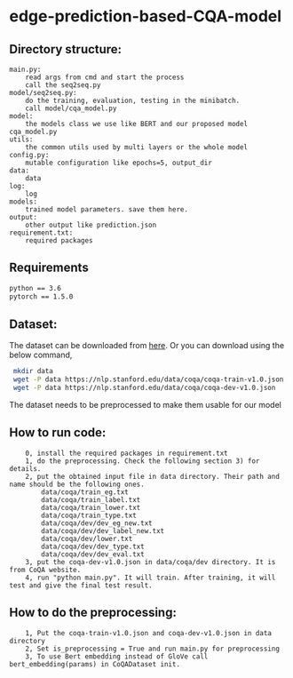 # edge-prediction-based-CQA-model

## Directory structure:

    main.py: 
        read args from cmd and start the process 
        call the seq2seq.py
    model/seq2seq.py:
        do the training, evaluation, testing in the minibatch.
        call model/cqa_model.py
    model: 
        the models class we use like BERT and our proposed model cqa_model.py  
    utils:
        the common utils used by multi layers or the whole model
    config.py:
        mutable configuration like epochs=5, output_dir
    data:
        data
    log:
        log 
    models:
        trained model parameters. save them here.
    output:
        other output like prediction.json
    requirement.txt:
        required packages
## Requirements
```bash
python == 3.6
pytorch == 1.5.0 
```     
## Dataset:
The dataset can be downloaded from [here](https://stanfordnlp.github.io/coqa/). Or you can download using the below command,
 ```bash
  mkdir data
  wget -P data https://nlp.stanford.edu/data/coqa/coqa-train-v1.0.json
  wget -P data https://nlp.stanford.edu/data/coqa/coqa-dev-v1.0.json
```
The dataset needs to be preprocessed to make them usable for our model   
## How to run code:
        0, install the required packages in requirement.txt
        1, do the preprocessing. Check the following section 3) for details.
        2, put the obtained input file in data directory. Their path and name should be the following ones.
            data/coqa/train_eg.txt
            data/coqa/train_label.txt
            data/coqa/train_lower.txt
            data/coqa/train_type.txt
            data/coqa/dev/dev_eg_new.txt
            data/coqa/dev/dev_label_new.txt
            data/coqa/dev/lower.txt
            data/coqa/dev/dev_type.txt
            data/coqa/dev/dev_eval.txt
        3, put the coqa-dev-v1.0.json in data/coqa/dev directory. It is from CoQA website.
        4, run "python main.py". It will train. After training, it will test and give the final test result.

## How to do the preprocessing:
        1, Put the coqa-train-v1.0.json and coqa-dev-v1.0.json in data directory
        2, Set is_preprocessing = True and run main.py for preprocessing
        3, To use Bert embedding instead of GloVe call bert_embedding(params) in CoQADataset init.



   
    
    

    
